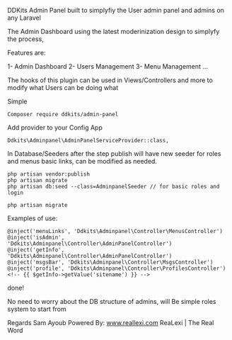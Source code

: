 DDKits Admin Panel built to simplyfiy the User admin panel and admins on any Laravel

The Admin Dashboard using the latest moderinization design to simplyfy the process, 

Features are:

1- Admin Dashboard 
2- Users Management
3- Menu Management 
...

The hooks of this plugin can be used in Views/Controllers and more to modify what Users can be doing what

Simple 
```
Composer require ddkits/admin-panel
```
Add provider to your Config App 

```
Ddkits\Adminpanel\AdminPanelServiceProvider::class,
```

In Database/Seeders after the step publish will have new seeder for roles and menus basic links, can be modified as needed.

```
php artisan vendor:publish
php artisan migrate
php artisan db:seed --class=AdminpanelSeeder // for basic roles and login
```

```
php artisan migrate
```
 
 
 Examples of use:
 ```
 @inject('menuLinks', 'Ddkits\Adminpanel\Controller\MenusController')
@inject('isAdmin', 'Ddkits\Adminpanel\Controller\AdminPanelController')
@inject('getInfo', 'Ddkits\Adminpanel\Controller\AdminPanelController')
@inject('msgsBar', 'Ddkits\Adminpanel\Controller\MsgsController')
@inject('profile', 'Ddkits\Adminpanel\Controller\ProfilesController')
 <!-- {{ $getInfo->getValue('sitename') }} -->
 ```
 
 
 done! 
 
 No need to worry about the DB structure of admins, will Be simple roles system to start from 
 
 Regards
 Sam Ayoub
Powered By:
www.reallexi.com
ReaLexi | The Real Word
